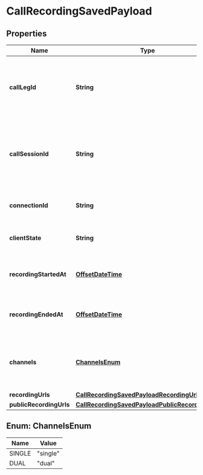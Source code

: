 # CallRecordingSavedPayload

## Properties
Name | Type | Description | Notes
------------ | ------------- | ------------- | -------------
**callLegId** | **String** | ID that is unique to the call and can be used to correlate webhook events. |  [optional]
**callSessionId** | **String** | ID that is unique to the call session and can be used to correlate webhook events. |  [optional]
**connectionId** | **String** | Telnyx connection ID used in the call. |  [optional]
**clientState** | **String** | State received from a command. |  [optional]
**recordingStartedAt** | [**OffsetDateTime**](OffsetDateTime.md) | ISO 8601 datetime of when recording started. |  [optional]
**recordingEndedAt** | [**OffsetDateTime**](OffsetDateTime.md) | ISO 8601 datetime of when recording ended. |  [optional]
**channels** | [**ChannelsEnum**](#ChannelsEnum) | Whether recording was recorded in &#x60;single&#x60; or &#x60;dual&#x60; channel. |  [optional]
**recordingUrls** | [**CallRecordingSavedPayloadRecordingUrls**](CallRecordingSavedPayloadRecordingUrls.md) |  |  [optional]
**publicRecordingUrls** | [**CallRecordingSavedPayloadPublicRecordingUrls**](CallRecordingSavedPayloadPublicRecordingUrls.md) |  |  [optional]

<a name="ChannelsEnum"></a>
## Enum: ChannelsEnum
Name | Value
---- | -----
SINGLE | &quot;single&quot;
DUAL | &quot;dual&quot;
